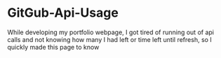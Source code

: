 # GitGub-Api-Usage
While developing my portfolio webpage, I got tired of running out of api calls and not knowing how many I had left or time left until refresh, so I quickly made this page to know
